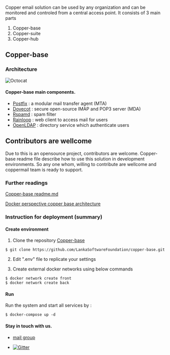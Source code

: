 Copper email solution can be used by any organization and can be monitored and controled from a central access point. It consists of 3 main parts
1. Copper-base
2. Copper-suite
3. Copper-hub


## Copper-base

### Architecture

![Octocat](https://github.com/LankaSoftwareFoundation/Copper-EmailSolution/blob/master/mailServerArchitecture.png?raw=true)


#### Copper-base main components.

- [Postfix](http://www.postfix.org/) : a modular mail transfer agent (MTA)
- [Dovecot](https://www.dovecot.org/) : secure open-source IMAP and POP3 server (MDA)
- [Rspamd](https://rspamd.com/) : spam filter
- [Rainloop](https://www.rainloop.net/) : web client to access mail for users
- [OpenLDAP](https://www.openldap.org/) : directory service which authenticate users


## Contributors are wellcome

Due to this is an opensource project, contributors are welcome.
Copper-base readme file describe how to use this solution in development environments.
So any one whom, willing to contribute are wellcome and coppermail team is ready to support.

### Further readings

[Copper-base readme.md](https://github.com/LankaSoftwareFoundation/copper-base/blob/master/README.md)

[Docker perspective copper base architecture](https://github.com/LankaSoftwareFoundation/Copper-EmailSolution/blob/master/docker%20perspective%20copper-base%20architecture.md)

### Instruction for deployment (summary)

#### Create environment

1. Clone the repository [Copper-base](https://github.com/LankaSoftwareFoundation/copper-base.git)

```
$ git clone https://github.com/LankaSoftwareFoundation/copper-base.git
```

2. Edit ".env" file to replicate your settings

3. Create external docker networks using below commands

```
$ docker network create front
$ docker network create back
```
#### Run

Run the system and start all services by :

```
$ docker-compose up -d 
```

#### Stay in touch with us.

- [mail group](https://groups.google.com/forum/#!forum/lsf-email-solution) 

- [![Gitter](https://img.shields.io/badge/chat-on%20gitter-blue.svg)](https://gitter.im/copper-mail)
